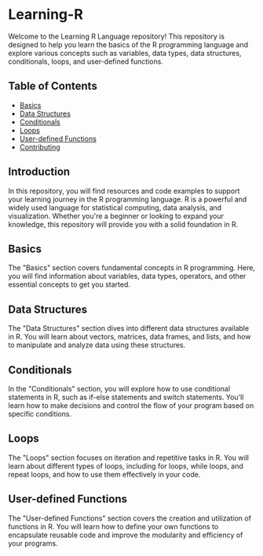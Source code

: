 # Learning-R

Welcome to the Learning R Language repository! This repository is designed to help you learn the basics of the R programming language and explore various concepts such as variables, data types, data structures, conditionals, loops, and user-defined functions.

## Table of Contents

- [Basics](https://github.com/Mus1ak/Learning-R/tree/master/Basics)
- [Data Structures](https://github.com/Mus1ak/Learning-R/tree/master/DataStructers)
- [Conditionals](https://github.com/Mus1ak/Learning-R/tree/master/DecisionMaking)
- [Loops](#loops)
- [User-defined Functions](#user-defined-functions)
- [Contributing](https://github.com/Mus1ak/Learning-R/tree/master/Loops)

## Introduction

In this repository, you will find resources and code examples to support your learning journey in the R programming language. R is a powerful and widely used language for statistical computing, data analysis, and visualization. Whether you're a beginner or looking to expand your knowledge, this repository will provide you with a solid foundation in R.

## Basics

The "Basics" section covers fundamental concepts in R programming. Here, you will find information about variables, data types, operators, and other essential concepts to get you started.

## Data Structures

The "Data Structures" section dives into different data structures available in R. You will learn about vectors, matrices, data frames, and lists, and how to manipulate and analyze data using these structures.

## Conditionals

In the "Conditionals" section, you will explore how to use conditional statements in R, such as if-else statements and switch statements. You'll learn how to make decisions and control the flow of your program based on specific conditions.

## Loops

The "Loops" section focuses on iteration and repetitive tasks in R. You will learn about different types of loops, including for loops, while loops, and repeat loops, and how to use them effectively in your code.

## User-defined Functions

The "User-defined Functions" section covers the creation and utilization of functions in R. You will learn how to define your own functions to encapsulate reusable code and improve the modularity and efficiency of your programs.

